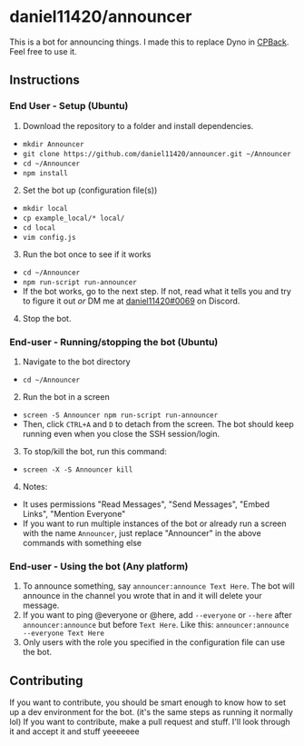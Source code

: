 # daniel11420/announcer
This is a bot for announcing things. I made this to replace Dyno in [CPBack](https://cpback.net). Feel free to use it.

## Instructions
### End User - Setup (Ubuntu)

 1. Download the repository to a folder and install dependencies.
 - `mkdir Announcer` 
 - `git clone https://github.com/daniel11420/announcer.git ~/Announcer`
 - `cd ~/Announcer`
 - `npm install`
 2. Set the bot up (configuration file(s))
 - `mkdir local`
 - `cp example_local/* local/`
 - `cd local`
 - `vim config.js`
 3. Run the bot once to see if it works
 - `cd ~/Announcer`
 - `npm run-script run-announcer`
 - If the bot works, go to the next step. If not, read what it tells you and try to figure it out *or* DM me at [daniel11420#0069](https://discordapp.com/users/243472272264921088) on Discord.
 4. Stop the bot.
### End-user - Running/stopping the bot (Ubuntu)
 1. Navigate to the bot directory
 - `cd ~/Announcer`
 2. Run the bot in a screen
 - `screen -S Announcer npm run-script run-announcer`
 - Then, click `CTRL+A` and `D` to detach from the screen. The bot should keep running even when you close the SSH session/login.
 3. To stop/kill the bot, run this command:
 - `screen -X -S Announcer kill`
 4. Notes: 
 - It uses permissions "Read Messages", "Send Messages", "Embed Links", "Mention Everyone"
 - If you want to run multiple instances of the bot or already run a screen with the name `Announcer`, just replace "Announcer" in the above commands with something else
### End-user - Using the bot (Any platform)
1. To announce something, say `announcer:announce Text Here`. The bot will announce in the channel you wrote that in and it will delete your message.
2. If you want to ping @everyone or @here, add `--everyone` or `--here` after `announcer:announce` but before `Text Here`. Like this: `announcer:announce --everyone Text Here`
3. Only users with the role you specified in the configuration file can use the bot.
## Contributing
If you want to contribute, you should be smart enough to know how to set up a dev environment for the bot. (it's the same steps as running it normally lol)
If you want to contribute, make a pull request and stuff. I'll look through it and accept it and stuff yeeeeeee
